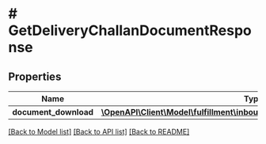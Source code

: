 # # GetDeliveryChallanDocumentResponse

## Properties

Name | Type | Description | Notes
------------ | ------------- | ------------- | -------------
**document_download** | [**\OpenAPI\Client\Model\fulfillment\inbound\v2024_03_20\DocumentDownload**](DocumentDownload.md) |  |

[[Back to Model list]](../../README.md#models) [[Back to API list]](../../README.md#endpoints) [[Back to README]](../../README.md)
